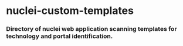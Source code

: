 # nuclei-custom-templates
### Directory of nuclei web application scanning templates for technology and portal identification.
